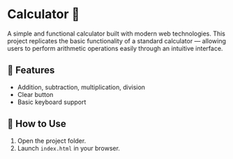 # Calculator 🧮

A simple and functional calculator built with modern web technologies.
This project replicates the basic functionality of a standard calculator — allowing users to perform arithmetic operations easily through an intuitive interface.

## 🚀 Features
- Addition, subtraction, multiplication, division
- Clear button
- Basic keyboard support

## 📂 How to Use
1. Open the project folder.
2. Launch `index.html` in your browser.
